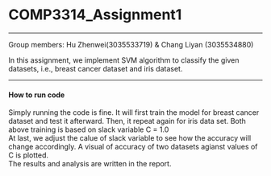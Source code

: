 # COMP3314_Assignment1
***
Group members: Hu Zhenwei(3035533719) & Chang Liyan (3035534880)

In this assignment, we implement SVM algorithm to classify the given datasets, i.e., breast cancer dataset and iris dataset.
***
#### How to run code
Simply running the code is fine. It will first train the model for breast cancer dataset and test it afterward. Then, it repeat again for iris data set. Both above training is based on slack variable C = 1.0  
At last, we adjust the calue of slack variable to see how the accuracy will change accordingly. A visual of accuracy of two datasets agianst values of C is plotted.  
The results and analysis are written in the report.
